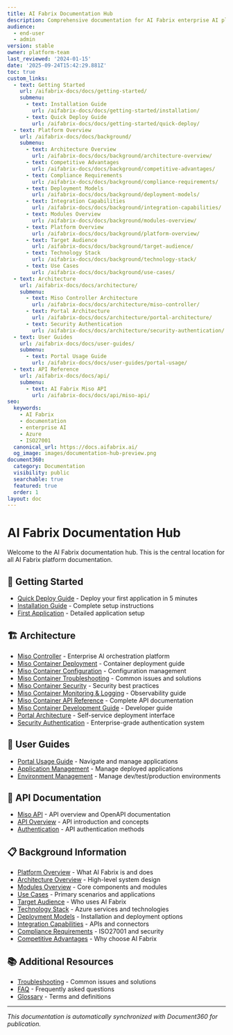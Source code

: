 ```yaml
---
title: AI Fabrix Documentation Hub
description: Comprehensive documentation for AI Fabrix enterprise AI platform with Azure-native ISO27k compliance
audience:
  - end-user
  - admin
version: stable
owner: platform-team
last_reviewed: '2024-01-15'
date: '2025-09-24T15:42:29.881Z'
toc: true
custom_links:
  - text: Getting Started
    url: /aifabrix-docs/docs/getting-started/
    submenu:
      - text: Installation Guide
        url: /aifabrix-docs/docs/getting-started/installation/
      - text: Quick Deploy Guide
        url: /aifabrix-docs/docs/getting-started/quick-deploy/
  - text: Platform Overview
    url: /aifabrix-docs/docs/background/
    submenu:
      - text: Architecture Overview
        url: /aifabrix-docs/docs/background/architecture-overview/
      - text: Competitive Advantages
        url: /aifabrix-docs/docs/background/competitive-advantages/
      - text: Compliance Requirements
        url: /aifabrix-docs/docs/background/compliance-requirements/
      - text: Deployment Models
        url: /aifabrix-docs/docs/background/deployment-models/
      - text: Integration Capabilities
        url: /aifabrix-docs/docs/background/integration-capabilities/
      - text: Modules Overview
        url: /aifabrix-docs/docs/background/modules-overview/
      - text: Platform Overview
        url: /aifabrix-docs/docs/background/platform-overview/
      - text: Target Audience
        url: /aifabrix-docs/docs/background/target-audience/
      - text: Technology Stack
        url: /aifabrix-docs/docs/background/technology-stack/
      - text: Use Cases
        url: /aifabrix-docs/docs/background/use-cases/
  - text: Architecture
    url: /aifabrix-docs/docs/architecture/
    submenu:
      - text: Miso Controller Architecture
        url: /aifabrix-docs/docs/architecture/miso-controller/
      - text: Portal Architecture
        url: /aifabrix-docs/docs/architecture/portal-architecture/
      - text: Security Authentication
        url: /aifabrix-docs/docs/architecture/security-authentication/
  - text: User Guides
    url: /aifabrix-docs/docs/user-guides/
    submenu:
      - text: Portal Usage Guide
        url: /aifabrix-docs/docs/user-guides/portal-usage/
  - text: API Reference
    url: /aifabrix-docs/docs/api/
    submenu:
      - text: AI Fabrix Miso API
        url: /aifabrix-docs/docs/api/miso-api/
seo:
  keywords:
    - AI Fabrix
    - documentation
    - enterprise AI
    - Azure
    - ISO27001
  canonical_url: https://docs.aifabrix.ai/
  og_image: images/documentation-hub-preview.png
document360:
  category: Documentation
  visibility: public
  searchable: true
  featured: true
  order: 1
layout: doc
---
```



# AI Fabrix Documentation Hub

Welcome to the AI Fabrix documentation hub. This is the central location for all AI Fabrix platform documentation.

## 🚀 Getting Started

- [Quick Deploy Guide](getting-started/quick-deploy.md) - Deploy your first application in 5 minutes
- [Installation Guide](getting-started/installation.md) - Complete setup instructions
- [First Application](getting-started/first-application.md) - Detailed application setup

## 🏗️ Architecture

- [Miso Controller](architecture/miso-controller.md) - Enterprise AI orchestration platform
- [Miso Container Deployment](architecture/miso-container-deployment.md) - Container deployment guide
- [Miso Container Configuration](architecture/miso-container-configuration.md) - Configuration management
- [Miso Container Troubleshooting](architecture/miso-container-troubleshooting.md) - Common issues and solutions
- [Miso Container Security](architecture/miso-container-security.md) - Security best practices
- [Miso Container Monitoring & Logging](architecture/miso-container-monitoring.md) - Observability guide
- [Miso Container API Reference](architecture/miso-container-api.md) - Complete API documentation
- [Miso Container Development Guide](architecture/miso-container-development.md) - Developer guide
- [Portal Architecture](architecture/portal-architecture.md) - Self-service deployment interface
- [Security Authentication](architecture/security-authentication.md) - Enterprise-grade authentication system

## 👥 User Guides

- [Portal Usage Guide](user-guides/portal-usage.md) - Navigate and manage applications
- [Application Management](user-guides/application-management.md) - Manage deployed applications
- [Environment Management](user-guides/environment-management.md) - Manage dev/test/production environments

## 📡 API Documentation

- [Miso API](api/miso-api.md) - API overview and OpenAPI documentation
- [API Overview](api/api-overview.md) - API introduction and concepts
- [Authentication](api/authentication.md) - API authentication methods

## 📋 Background Information

- [Platform Overview](background/platform-overview.md) - What AI Fabrix is and does
- [Architecture Overview](background/architecture-overview.md) - High-level system design
- [Modules Overview](background/modules-overview.md) - Core components and modules
- [Use Cases](background/use-cases.md) - Primary scenarios and applications
- [Target Audience](background/target-audience.md) - Who uses AI Fabrix
- [Technology Stack](background/technology-stack.md) - Azure services and technologies
- [Deployment Models](background/deployment-models.md) - Installation and deployment options
- [Integration Capabilities](background/integration-capabilities.md) - APIs and connectors
- [Compliance Requirements](background/compliance-requirements.md) - ISO27001 and security
- [Competitive Advantages](background/competitive-advantages.md) - Why choose AI Fabrix

## 📚 Additional Resources

- [Troubleshooting](troubleshooting.md) - Common issues and solutions
- [FAQ](faq.md) - Frequently asked questions
- [Glossary](glossary.md) - Terms and definitions

---

*This documentation is automatically synchronized with Document360 for publication.*